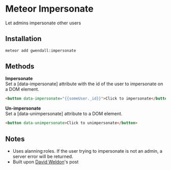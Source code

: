Meteor Impersonate
================

Let admins impersonate other users

Installation
------------

``` sh
meteor add gwendall:impersonate
```

Methods
-------

**Impersonate**  
Set a [data-impersonate] attribute with the id of the user to impersonate on a DOM element.
``` html
<button data-impersonate="{{someUser._id}}">Click to impersonate</button>
```

**Un-impersonate**  
Set a [data-unimpersonate] attribute to a DOM element.
``` html
<button data-unimpersonate>Click to unimpersonate</button>
```

Notes
-----

- Uses alanning:roles. If the user trying to impersonate is not an admin, a server error will be returned.
- Built upon [David Weldon](https://dweldon.silvrback.com/impersonating-a-user)'s post
